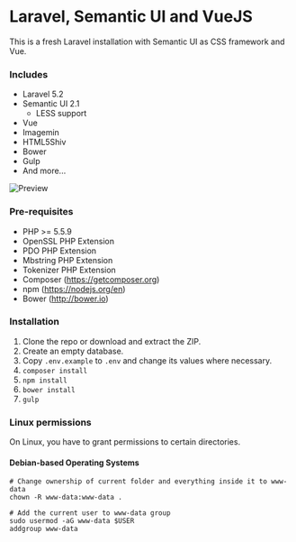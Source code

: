 # Laravel, Semantic UI and VueJS

This is a fresh Laravel installation with Semantic UI as CSS framework and Vue.

### Includes
- Laravel 5.2
- Semantic UI 2.1
    - LESS support
- Vue
- Imagemin
- HTML5Shiv
- Bower
- Gulp
- And more...

![Preview](https://i.imgur.com/95eAD9Q.png)

### Pre-requisites
- PHP >= 5.5.9
- OpenSSL PHP Extension
- PDO PHP Extension
- Mbstring PHP Extension
- Tokenizer PHP Extension
- Composer (https://getcomposer.org)
- npm (https://nodejs.org/en)
- Bower (http://bower.io)

### Installation
1. Clone the repo or download and extract the ZIP.
1. Create an empty database.
1. Copy `.env.example` to `.env` and change its values where necessary.
1. `composer install`
1. `npm install`
1. `bower install`
1. `gulp`

### Linux permissions
On Linux, you have to grant permissions to certain directories.

#### Debian-based Operating Systems
```
# Change ownership of current folder and everything inside it to www-data
chown -R www-data:www-data .

# Add the current user to www-data group
sudo usermod -aG www-data $USER
addgroup www-data
```
